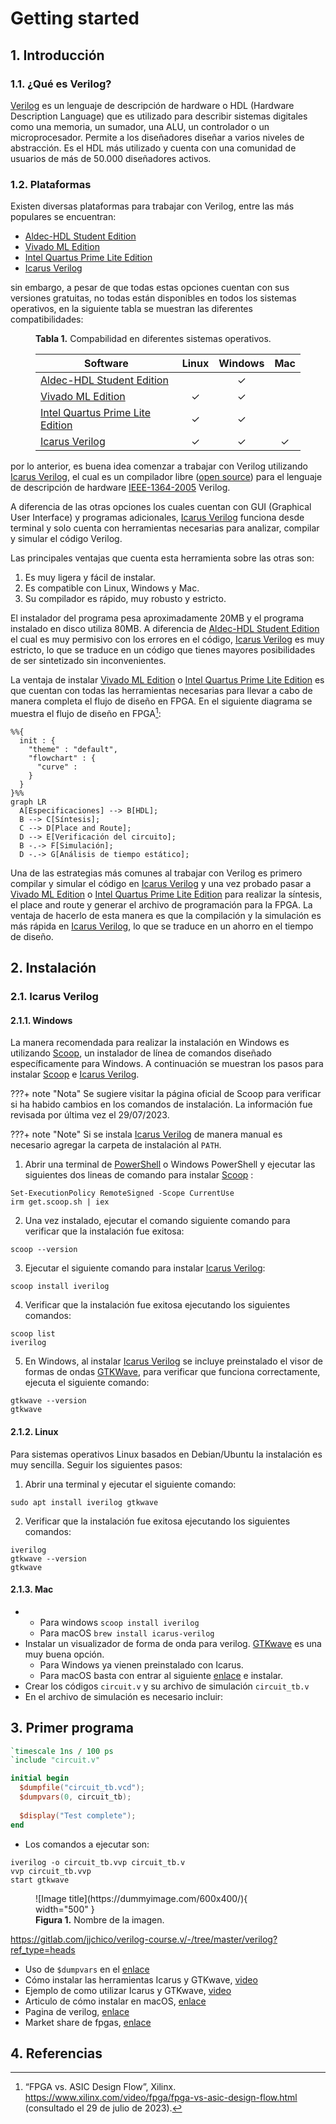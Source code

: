 # Getting started

## 1. Introducción

### 1.1. ¿Qué es Verilog?

[Verilog](https://www.verilog.com/) es un lenguaje de descripción de hardware o HDL (Hardware Description Language) que es utilizado para describir sistemas digitales como una memoria, un sumador, una ALU, un controlador o un microprocesador. Permite a los diseñadores diseñar a varios niveles de abstracción. Es el HDL más utilizado y cuenta con una comunidad de usuarios de más de 50.000 diseñadores activos.

### 1.2. Plataformas
Existen diversas plataformas para trabajar con Verilog, entre las más populares se encuentran:

- [Aldec-HDL Student Edition](https://www.aldec.com/en/products/fpga_simulation/active_hdl_student)
- [Vivado ML Edition](https://www.xilinx.com/products/design-tools/vivado/vivado-ml.html)
- [Intel Quartus Prime Lite Edition](https://www.intel.la/content/www/xl/es/products/details/fpga/development-tools/quartus-prime/resource.html)
- [Icarus Verilog](https://bleyer.org/icarus/)

sin embargo, a pesar de que todas estas opciones cuentan con sus versiones gratuitas, no todas están disponibles en todos los sistemas operativos, en la siguiente tabla se muestran las diferentes compatibilidades:

<figure markdown>
  <figcaption> <b>Tabla 1.</b> Compabilidad en diferentes sistemas operativos.</figcaption>

| Software                                                     | Linux | Windows | Mac  |
| ------------------------------------------------------------ | :---: | :-----: | :--: |
| [Aldec-HDL Student Edition](https://www.aldec.com/en/products/fpga_simulation/active_hdl_student) |       |    ✓    |      |
| [Vivado ML Edition](https://www.xilinx.com/products/design-tools/vivado/vivado-ml.html) |   ✓   |    ✓    |      |
| [Intel Quartus Prime Lite Edition](https://www.intel.la/content/www/xl/es/products/details/fpga/development-tools/quartus-prime/resource.html) |   ✓   |    ✓    |      |
| [Icarus Verilog](https://bleyer.org/icarus/)                 |   ✓   |    ✓    |  ✓   |

</figure>

por lo anterior, es buena idea comenzar a trabajar con Verilog utilizando [Icarus Verilog](https://bleyer.org/icarus/), el cual es un compilador libre ([open source](https://www.redhat.com/en/topics/open-source/what-is-open-source)) para el lenguaje de descripción de hardware [IEEE-1364-2005](https://ieeexplore.ieee.org/document/1620780) Verilog.

A diferencia de las otras opciones los cuales cuentan con GUI (Graphical User Interface) y programas adicionales, [Icarus Verilog](https://bleyer.org/icarus/) funciona desde terminal y solo cuenta con herramientas necesarias para analizar, compilar y simular el código Verilog.

Las principales ventajas que cuenta esta herramienta sobre las otras son: 

1. Es muy ligera y fácil de instalar.
2. Es compatible con Linux, Windows y Mac.
3. Su compilador es rápido, muy robusto y estricto.

El instalador del programa pesa aproximadamente 20MB y el programa instalado en disco utiliza 80MB. A diferencia de [Aldec-HDL Student Edition](https://www.aldec.com/en/products/fpga_simulation/active_hdl_student) el cual es muy permisivo con los errores en el código, [Icarus Verilog](https://bleyer.org/icarus/) es muy estricto, lo que se traduce en un código que tienes mayores posibilidades de ser sintetizado sin inconvenientes. 

La ventaja de instalar [Vivado ML Edition](https://www.xilinx.com/products/design-tools/vivado/vivado-ml.html) o [Intel Quartus Prime Lite Edition](https://www.intel.la/content/www/xl/es/products/details/fpga/development-tools/quartus-prime/resource.html) es que cuentan con todas las herramientas necesarias para llevar a cabo de manera completa el flujo de diseño en FPGA. En el siguiente diagrama se muestra el flujo de diseño en FPGA[^1]:

``` mermaid
%%{ 
  init : { 
    "theme" : "default", 
    "flowchart" : { 
      "curve" : 
    }
  }
}%%
graph LR
  A[Especificaciones] --> B[HDL];
  B --> C[Síntesis];
  C --> D[Place and Route];
  D --> E[Verificación del circuito];
  B -.-> F[Simulación];
  D -.-> G[Análisis de tiempo estático];
```
Una de las estrategias más comunes al trabajar con Verilog es primero compilar y simular el código en [Icarus Verilog](https://bleyer.org/icarus/) y una vez probado pasar a [Vivado ML Edition](https://www.xilinx.com/products/design-tools/vivado/vivado-ml.html) o [Intel Quartus Prime Lite Edition](https://www.intel.la/content/www/xl/es/products/details/fpga/development-tools/quartus-prime/resource.html) para realizar la síntesis, el place and route y generar el archivo de programación para la FPGA. La ventaja de hacerlo de esta manera es que la compilación y la simulación es más rápida en [Icarus Verilog](https://bleyer.org/icarus/), lo que se traduce en un ahorro en el tiempo de diseño.

## 2. Instalación

### 2.1. Icarus Verilog

#### 2.1.1. Windows

La manera recomendada para realizar la instalación en Windows es utilizando [Scoop](https://scoop.sh/), un instalador de línea de comandos diseñado específicamente para Windows. A continuación se muestran los pasos para instalar [Scoop](https://scoop.sh/) e [Icarus Verilog](https://bleyer.org/icarus/).

???+ note "Nota"
    Se sugiere visitar la página oficial de Scoop para verificar si ha habido cambios en los comandos de instalación. La información fue revisada por última vez el 29/07/2023.
    
???+ note "Note"
    Si se instala [Icarus Verilog](https://bleyer.org/icarus/) de manera manual es necesario agregar la carpeta de instalación al `PATH`.

1. Abrir una terminal de [PowerShell](https://learn.microsoft.com/es-mx/powershell/)  o Windows PowerShell y ejecutar las siguientes dos lineas de comando para instalar [Scoop](https://scoop.sh/) :
``` plain linenums="1"
Set-ExecutionPolicy RemoteSigned -Scope CurrentUse
irm get.scoop.sh | iex
```
2.  Una vez instalado, ejecutar el comando siguiente comando para verificar que la instalación fue exitosa:
``` plain linenums="1"
scoop --version
```
3. Ejecutar el siguiente comando para instalar [Icarus Verilog](https://bleyer.org/icarus/):
``` plain linenums="1"
scoop install iverilog
```
4. Verificar que la instalación fue exitosa ejecutando los siguientes comandos:
``` plain linenums="1"
scoop list
iverilog
```
5. En Windows, al instalar [Icarus Verilog](https://bleyer.org/icarus/) se incluye preinstalado el visor de formas de ondas [GTKWave](https://gtkwave.sourceforge.net/), para verificar que funciona correctamente, ejecuta el siguiente comando:
``` plain linenums="1"
gtkwave --version
gtkwave
```

#### 2.1.2. Linux
Para sistemas operativos Linux basados en Debian/Ubuntu la instalación es muy sencilla. Seguir los siguientes pasos:

1. Abrir una terminal  y ejecutar el siguiente comando:
``` plain linenums="1"
sudo apt install iverilog gtkwave
```
2. Verificar que la instalación fue exitosa ejecutando los siguientes comandos:
``` plain linenums="1"
iverilog
gtkwave --version
gtkwave
```

#### 2.1.3. Mac




- - Para windows  `scoop install iverilog`
  - Para macOS  `brew install icarus-verilog`
- Instalar un visualizador de forma de onda para verilog. [GTKwave](https://gtkwave.sourceforge.net/) es una muy buena opción.
  - Para Windows ya vienen preinstalado con Icarus.
  - Para macOS basta con entrar al siguiente [enlace](https://sourceforge.net/projects/gtkwave/files/latest/download) e instalar.
- Crear los códigos  `circuit.v` y su archivo de simulación `circuit_tb.v`
- En el archivo de simulación es necesario incluir:



## 3. Primer programa



``` verilog linenums="1"
`timescale 1ns / 100 ps
`include "circuit.v"

initial begin
  $dumpfile("circuit_tb.vcd");
  $dumpvars(0, circuit_tb);
  
  $display("Test complete");
end
```

- Los comandos a ejecutar son:

```plain
iverilog -o circuit_tb.vvp circuit_tb.v
vvp circuit_tb.vvp
start gtkwave
```


<figure markdown>
  ![Image title](https://dummyimage.com/600x400/){ width="500" }
  <figcaption><b>Figura 1.</b> Nombre de la imagen.</figcaption>
</figure>






https://gitlab.com/jjchico/verilog-course.v/-/tree/master/verilog?ref_type=heads



- Uso de `$dumpvars` en el [enlace](https://www.referencedesigner.com/tutorials/verilog/verilog_62.php#:~:text=The%20simplest%20way%20to%20use%20it%20is%20without%20any%20argument.&text=%24dumpvars(0%2C%20toptestbench_module),instantiated%20by%20this%20top%20module.)
- Cómo instalar las herramientas Icarus y GTKwave, [video](https://www.youtube.com/watch?v=3Xm6fgKAO94&list=PLTFN8e-Y3kpEhLKNox-tRNJ9eNFxZopA.0)
- Ejemplo de como utilizar Icarus y GTKwave, [video](https://www.youtube.com/watch?v=-EKjm7G4HcI)
- Articulo de cómo instalar en macOS, [enlace](https://saiankit.medium.com/how-to-simulate-verilog-models-on-macos-5a6f821b2c4f)
- Pagina de verilog, [enlace](https://www.verilog.com/)
- Market share de fpgas, [enlace](https://www.icdrex.com/lattice-avant-of-mid-range-fpgas-may-be-the-biggest-winner/#:~:text=According%20to%20the%20data%20released,of%20the%20global%20FPGA%20market.)

## 4. Referencias
[^1]:  “FPGA vs. ASIC Design Flow”, Xilinx. <https://www.xilinx.com/video/fpga/fpga-vs-asic-design-flow.html> (consultado el 29 de julio de 2023).